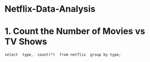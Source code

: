 # Netflix-Data-Analysis



# 1. Count the Number of Movies vs TV Shows




`select 
       type, 
       count(*) 
from netflix 
group by type;`

